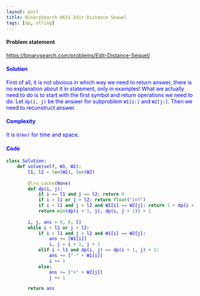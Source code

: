```yaml
---
layout: post
title: BinarySearch 0631 Edit Distance Sequel
tags: [dp, string]
---
```


#### Problem statement

<a href="https://binarysearch.com/problems/Edit-Distance-Sequel/"> <font color = blue>https://binarysearch.com/problems/Edit-Distance-Sequel/

#### Solution
First of all, it is not obvious in which way we need to return answer, there is no explanation about it in statement, only in examples! What we actually need to do is to start with the first symbol and return operations we need to do. Let `dp(i, j)` be the answer for subproblem `W1[i:]` and `W2[j:]`. Then we need to recunstruct answer.

#### Complexity
It is `O(mn)` for time and space.

#### Code
```python
class Solution:
    def solve(self, W1, W2):
        l1, l2 = len(W1), len(W2)
        
        @lru_cache(None)
        def dp(i, j):
            if i == l1 and j == l2: return 0
            if i > l1 or j > l2: return float("inf")
            if i < l1 and j < l2 and W1[i] == W2[j]: return 1 + dp(i + 1, j + 1)
            return min(dp(i + 1, j), dp(i, j + 1)) + 1
        
        i, j, ans = 0, 0, []
        while i < l1 or j < l2:
            if i < l1 and j < l2 and W1[i] == W2[j]:
                ans += [W1[i]]
                i, j = i + 1, j + 1
            elif i < l1 and dp(i, j) == dp(i + 1, j) + 1:
                ans += ["-" + W1[i]]
                i += 1
            else:
                ans += ["+" + W2[j]]
                j += 1

        return ans
```
